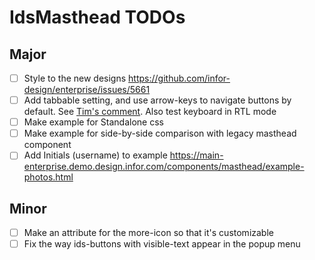 # IdsMasthead TODOs

## Major

- [ ] Style to the new designs https://github.com/infor-design/enterprise/issues/5661
- [ ] Add tabbable setting, and use arrow-keys to navigate buttons by default. See [Tim's comment](https://github.com/infor-design/enterprise-wc/pull/456#pullrequestreview-829038844). Also test keyboard in RTL mode
- [ ] Make example for Standalone css
- [ ] Make example for side-by-side comparison with legacy masthead component
- [ ] Add Initials (username) to example https://main-enterprise.demo.design.infor.com/components/masthead/example-photos.html

## Minor

- [ ] Make an attribute for the more-icon so that it's customizable
- [ ] Fix the way ids-buttons with visible-text appear in the popup menu
